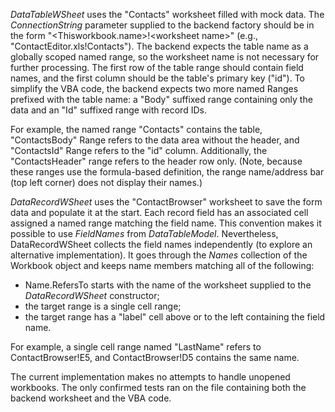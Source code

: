 *DataTableWSheet* uses the "Contacts" worksheet filled with mock data. The *ConnectionString* parameter supplied to the backend factory should be in the form "\<Thisworkbook&#x2E;name\>!\<worksheet name\>" (e.g., "ContactEditor\.xls!Contacts"). The backend expects the table name as a globally scoped named range, so the worksheet name is not necessary for further processing. The first row of the table range should contain field names, and the first column should be the table's primary key ("id"). To simplify the VBA code, the backend expects two more named Ranges prefixed with the table name: a "Body" suffixed range containing only the data and an "Id" suffixed range with record IDs. 

For example, the named range "Contacts" contains the table, "ContactsBody" Range refers to the data area without the header, and "ContactsId" Range refers to the "id" column. Additionally, the "ContactsHeader" range refers to the header row only. (Note, because these ranges use the formula-based definition, the range name/address bar (top left corner) does not display their names.)

*DataRecordWSheet* uses the "ContactBrowser" worksheet to save the form data and populate it at the start. Each record field has an associated cell assigned a named range matching the field name. This convention makes it possible to use *FieldNames* from *DataTableModel*. Nevertheless, DataRecordWSheet collects the field names independently (to explore an alternative implementation). It goes through the *Names* collection of the Workbook object and keeps name members matching all of the following:

- Name.RefersTo starts with the name of the worksheet supplied to the *DataRecordWSheet* constructor;
- the target range is a single cell range;
- the target range has a "label" cell above or to the left containing the field name.

For example, a single cell range named "LastName" refers to ContactBrowser!E5, and ContactBrowser!D5 contains the same name.

The current implementation makes no attempts to handle unopened workbooks. The only confirmed tests ran on the file containing both the backend worksheet and the VBA code.